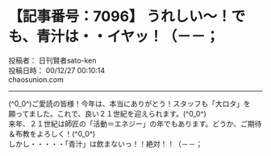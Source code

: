 # 【記事番号：7096】 うれしい～！でも、青汁は・・イヤッ！（－－；

投稿者： 日刊賢者sato-ken  
投稿日時： 00/12/27 00:10:14  
chaosunion.com

---

(^0_0^)ご愛読の皆様！今年は、本当にありがとう！スタッフも「大ロタ」を  
願ってました。これで、良い２１世紀を迎えられます。(^0_0^)  
来年、２１世紀は師匠の「活動＝エネジー」の年でもあります。どうか、ご期待＆布教をよろしく！(^0_0^)  
しかし・・・・・「青汁」は飲まないっ！！絶対！！（－－；